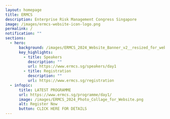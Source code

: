 ```yaml
---
layout: homepage
title: ERMCS
description: Enterprise Risk Management Congress Singapore
image: /images/ermcs-website-icon-logo.png
permalink: /
notification: ""
sections:
  - hero:
      background: /images/ERMCS_2024_Website_Banner_v2__resized_for_website_.png
      key_highlights:
        - title: Speakers
          description: ""
          url: https://www.ermcs.sg/speakers/day1
        - title: Registration
          description: ""
          url: https://www.ermcs.sg/registration
  - infopic:
      title: LATEST PROGRAMME
      url: https://www.ermcs.sg/programme/day1/
      image: /images/ERMCS_2024_Photo_Collage_for_Website.png
      alt: Register Now
      button: CLICK HERE FOR DETAILS
---
```

